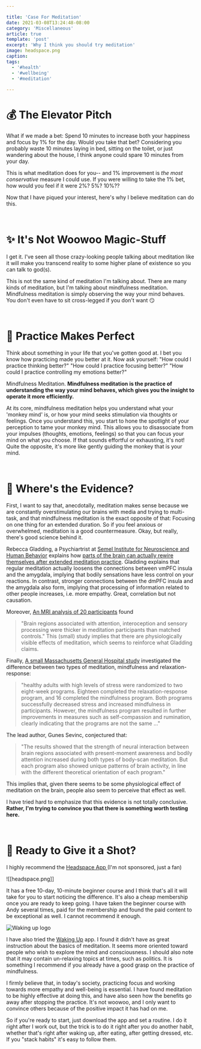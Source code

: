 ```yaml
---

title: 'Case For Meditation'
date: 2021-03-08T13:24:48-08:00
category: 'Miscellaneous'
article: true
template: 'post'
excerpt: 'Why I think you should try meditation'
image: headspace.png
caption:
tags:
  - '#health'
  - '#wellbeing'
  - '#meditation'
  
---
```

# 💰 The Elevator Pitch
What if we made a bet: Spend 10 minutes to increase both your happiness and focus by 1% for the day. Would you take that bet? Considering you probably waste 10 minutes laying in bed, sitting on the toilet, or just wandering about the house, I think anyone could spare 10 minutes from your day. 

This is what meditation does for you-- and 1% improvement is *the most conservative* measure I could use. If you were willing to take the 1% bet, how would you feel if it were 2%? 5%? 10%??

Now that I have piqued your interest, here's why I believe meditation can do this.

<br/>

# ✨ It's Not Woowoo Magic-Stuff
I get it. I've seen all those crazy-looking people talking about meditation like it will make you transcend reality to some higher plane of existence so you can talk to god(s).

This is not the same kind of meditation I'm talking about. There are many kinds of meditation, but I'm talking about mindfulness meditation. Mindfulness meditation is simply observing the way your mind behaves. You don't even have to sit cross-legged if you don't want 😏

<br/>

# 💃 Practice Makes Perfect
Think about something in your life that you've gotten good at. I bet you know how practicing made you better at it. Now ask yourself: "How could I practice thinking better?" "How could I practice focusing better?" "How could I practice controlling my emotions better?"

Mindfulness Meditation. **Mindfulness meditation is the practice of understanding the way your mind behaves, which gives you the insight to operate it more efficiently.**

At its core, mindfulness meditation helps you understand what your 'monkey mind' is, or how your mind seeks stimulation via thoughts or feelings. Once you understand this, you start to hone the spotlight of your perception to tame your monkey mind. This allows you to disassociate from your impulses (thoughts, emotions, feelings) so that you can focus your mind on what you choose. If that sounds effortful or exhausting, it's not! Quite the opposite, it's more like gently guiding the monkey that is your mind.
 
<br/>

# 🤔 Where's the Evidence?
First, I want to say that, anecdotally, meditation makes sense because we are constantly overstimulating our brains with media and trying to multi-task, and that mindfulness meditation is the exact opposite of that: Focusing on one thing for an extended duration. So if you feel anxious or overwhelmed, meditation is a good countermeasure. Okay, but really, there's good science behind it.

Rebecca Gladding, a Psychiartrist at [Semel Institute for Neuroscience and Human Behavior](https://www.doximity.com/pub/rebecca-gladding-md) explains how [parts of the brain can actually rewire themselves after extended meditation practice](https://www.psychologytoday.com/us/blog/use-your-mind-change-your-brain/201305/is-your-brain-meditation). Gladding explains that regular meditation actually loosens the connections between vmPFC insula and the amygdala, implying that bodily sensations have less control on your reactions. In contrast, stronger connections between the dmPFC insula and the amygdala also form, implying that processing of information related to other people increases, i.e. more empathy. Great, correlation but not causation.

Moreover, [An MRI analysis of 20 participants](https://www.ncbi.nlm.nih.gov/pmc/articles/PMC1361002/) found 
> "Brain regions associated with attention, interoception and sensory processing were thicker in meditation participants than matched controls." This (small) study implies that there are physiologically visible effects of meditation, which seems to reinforce what Gladding claims.

Finally, [A small Massachusetts General Hospital study](https://news.harvard.edu/gazette/story/2018/06/mindfulness-meditation-and-relaxation-response-affect-brain-differently/) investigated the difference between two types of meditation, mindfulness and relaxation-response: 

> "healthy adults with high levels of stress were randomized to two eight-week programs. Eighteen completed the relaxation-response program, and 16 completed the mindfulness program. Both programs successfully decreased stress and increased mindfulness in participants. However, the mindfulness program resulted in further improvements in measures such as self-compassion and rumination, clearly indicating that the programs are not the same ..." 

The lead author, Gunes Sevinc, conjectured that: 

> "The results showed that the strength of neural interaction between brain regions associated with present-moment awareness and bodily attention increased during both types of body-scan meditation. But each program also showed unique patterns of brain activity, in line with the different theoretical orientation of each program."
 
This implies that, given there seems to be some physiological effect of meditation on the brain, people also seem to perceive that effect as well.

I have tried hard to emphasize that this evidence is not totally conclusive. **Rather, I'm trying to convince you that there is something worth testing here.**
 
<br/>

# 🤩 Ready to Give it a Shot?
I highly recommend the [Headspace App ](https://www.headspace.com/headspace-meditation-app) (I'm not sponsored, just a fan)

![[headspace.png]]

It has a free 10-day, 10-minute beginner course and I think that's all it will take for you to start noticing the difference. It's also a cheap membership once you are ready to keep going. I have taken the beginner course with Andy several times, paid for the membership and found the paid content to be exceptional as well. I cannot recommend it enough.

![Waking up logo](https://external-content.duckduckgo.com/iu/?u=https%3A%2F%2Fbiohackstack.com%2Fwp-content%2Fuploads%2F2019%2F10%2Fwaking-up-app.png&f=1&nofb=1)

I have also tried the [Waking Up](https://www.wakingup.com/) app. I found it didn't have as great instruction about the basics of meditation. It seems more oriented toward people who wish to explore the mind and consciousness. I should also note that it may contain un-relaxing topics at times, such as politics. It is something I recommend if you already have a good grasp on the practice of mindfulness.

I firmly believe that, in today's society, practicing focus and working towards more empathy and well-being is essential. I have found meditation to be highly effective at doing this, and have also seen how the benefits go away after stopping the practice. It's not woowoo, and I only want to convince others because of the positive impact it has had on me. 

So if you're ready to start, just download the app and set a routine. I do it right after I work out, but the trick is to do it right after you do another habit, whether that's right after waking up, after eating, after getting dressed, etc. If you "stack habits" it's easy to follow them.